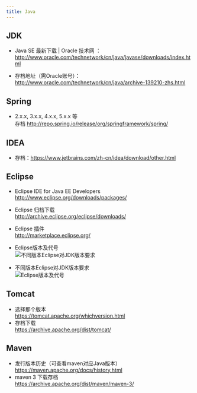 ```yaml
---
title: Java 
---
```


##  JDK
* Java SE 最新下载 | Oracle 技术网 ：  
http://www.oracle.com/technetwork/cn/java/javase/downloads/index.html

* 存档地址（需Oracle账号）：  
http://www.oracle.com/technetwork/cn/java/archive-139210-zhs.html

## Spring
* 2.x.x, 3.x.x, 4.x.x, 5.x.x 等  
存档 http://repo.spring.io/release/org/springframework/spring/

## IDEA
* 存档：https://www.jetbrains.com/zh-cn/idea/download/other.html

## Eclipse
* Eclipse IDE for Java EE Developers  
http://www.eclipse.org/downloads/packages/
* Eclipse 归档下载   
http://archive.eclipse.org/eclipse/downloads/
* Eclipse 插件  
http://marketplace.eclipse.org/
* Eclipse版本及代号   
![不同版本Eclipse对JDK版本要求](/img/resource/jdk_tool-eclipse-version.png)

* 不同版本Eclipse对JDK版本要求  
![Eclipse版本及代号](/img/resource/jdk_tool-eclipse-with-jdk.png)

## Tomcat
* 选择那个版本  
https://tomcat.apache.org/whichversion.html
* 存档下载  
https://archive.apache.org/dist/tomcat/

## Maven
* 发行版本历史（可查看maven对应Java版本）  
https://maven.apache.org/docs/history.html
* maven 3 下载存档  
https://archive.apache.org/dist/maven/maven-3/
